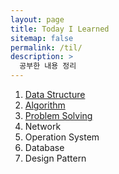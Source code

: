```yaml
---
layout: page
title: Today I Learned
sitemap: false
permalink: /til/
description: >
  공부한 내용 정리
---
```


1. [Data Structure](/til/data_structure/)
2. [Algorithm](/til/algorithm/)
3. [Problem Solving](/til/problem_solving/)
4. Network
5. Operation System
6. Database
7. Design Pattern
